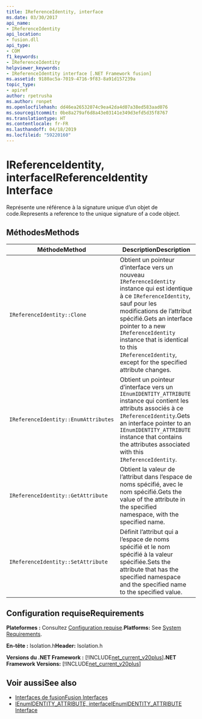 ```yaml
---
title: IReferenceIdentity, interface
ms.date: 03/30/2017
api_name:
- IReferenceIdentity
api_location:
- fusion.dll
api_type:
- COM
f1_keywords:
- IReferenceIdentity
helpviewer_keywords:
- IReferenceIdentity interface [.NET Framework fusion]
ms.assetid: 9180ac5a-7019-4716-9f83-8a91d157239a
topic_type:
- apiref
author: rpetrusha
ms.author: ronpet
ms.openlocfilehash: dd46ea26532074c9ea42da4d07a38ed583aad076
ms.sourcegitcommit: 0be8a279af6d8a43e03141e349d3efd5d35f8767
ms.translationtype: HT
ms.contentlocale: fr-FR
ms.lasthandoff: 04/18/2019
ms.locfileid: "59220160"
---
```

# <a name="ireferenceidentity-interface"></a><span data-ttu-id="346c9-102">IReferenceIdentity, interface</span><span class="sxs-lookup"><span data-stu-id="346c9-102">IReferenceIdentity Interface</span></span>
<span data-ttu-id="346c9-103">Représente une référence à la signature unique d’un objet de code.</span><span class="sxs-lookup"><span data-stu-id="346c9-103">Represents a reference to the unique signature of a code object.</span></span>  
  
## <a name="methods"></a><span data-ttu-id="346c9-104">Méthodes</span><span class="sxs-lookup"><span data-stu-id="346c9-104">Methods</span></span>  
  
|<span data-ttu-id="346c9-105">Méthode</span><span class="sxs-lookup"><span data-stu-id="346c9-105">Method</span></span>|<span data-ttu-id="346c9-106">Description</span><span class="sxs-lookup"><span data-stu-id="346c9-106">Description</span></span>|  
|------------|-----------------|  
|`IReferenceIdentity::Clone`|<span data-ttu-id="346c9-107">Obtient un pointeur d’interface vers un nouveau `IReferenceIdentity` instance qui est identique à ce `IReferenceIdentity`, sauf pour les modifications de l’attribut spécifié.</span><span class="sxs-lookup"><span data-stu-id="346c9-107">Gets an interface pointer to a new `IReferenceIdentity` instance that is identical to this `IReferenceIdentity`, except for the specified attribute changes.</span></span>|  
|`IReferenceIdentity::EnumAttributes`|<span data-ttu-id="346c9-108">Obtient un pointeur d’interface vers un `IEnumIDENTITY_ATTRIBUTE` instance qui contient les attributs associés à ce `IReferenceIdentity`.</span><span class="sxs-lookup"><span data-stu-id="346c9-108">Gets an interface pointer to an `IEnumIDENTITY_ATTRIBUTE` instance that contains the attributes associated with this `IReferenceIdentity`.</span></span>|  
|`IReferenceIdentity::GetAttribute`|<span data-ttu-id="346c9-109">Obtient la valeur de l’attribut dans l’espace de noms spécifié, avec le nom spécifié.</span><span class="sxs-lookup"><span data-stu-id="346c9-109">Gets the value of the attribute in the specified namespace, with the specified name.</span></span>|  
|`IReferenceIdentity::SetAttribute`|<span data-ttu-id="346c9-110">Définit l’attribut qui a l’espace de noms spécifié et le nom spécifié à la valeur spécifiée.</span><span class="sxs-lookup"><span data-stu-id="346c9-110">Sets the attribute that has the specified namespace and the specified name to the specified value.</span></span>|  
  
## <a name="requirements"></a><span data-ttu-id="346c9-111">Configuration requise</span><span class="sxs-lookup"><span data-stu-id="346c9-111">Requirements</span></span>  
 <span data-ttu-id="346c9-112">**Plateformes :** Consultez [Configuration requise](../../../../docs/framework/get-started/system-requirements.md).</span><span class="sxs-lookup"><span data-stu-id="346c9-112">**Platforms:** See [System Requirements](../../../../docs/framework/get-started/system-requirements.md).</span></span>  
  
 <span data-ttu-id="346c9-113">**En-tête :** Isolation.h</span><span class="sxs-lookup"><span data-stu-id="346c9-113">**Header:** Isolation.h</span></span>  
  
 <span data-ttu-id="346c9-114">**Versions du .NET Framework :** [!INCLUDE[net_current_v20plus](../../../../includes/net-current-v20plus-md.md)]</span><span class="sxs-lookup"><span data-stu-id="346c9-114">**.NET Framework Versions:** [!INCLUDE[net_current_v20plus](../../../../includes/net-current-v20plus-md.md)]</span></span>  
  
## <a name="see-also"></a><span data-ttu-id="346c9-115">Voir aussi</span><span class="sxs-lookup"><span data-stu-id="346c9-115">See also</span></span>

- [<span data-ttu-id="346c9-116">Interfaces de fusion</span><span class="sxs-lookup"><span data-stu-id="346c9-116">Fusion Interfaces</span></span>](../../../../docs/framework/unmanaged-api/fusion/fusion-interfaces.md)
- [<span data-ttu-id="346c9-117">IEnumIDENTITY_ATTRIBUTE, interface</span><span class="sxs-lookup"><span data-stu-id="346c9-117">IEnumIDENTITY_ATTRIBUTE Interface</span></span>](../../../../docs/framework/unmanaged-api/fusion/ienumidentity-attribute-interface.md)
